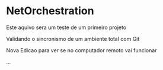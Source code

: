 # NetOrchestration

Este aquivo sera um teste de um primeiro projeto

Validando o sincronismo de um ambiente total com Git

Nova Edicao para ver se no computador remoto vai funcionar

...